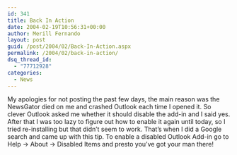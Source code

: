 ```yaml
---
id: 341
title: Back In Action
date: 2004-02-19T10:56:31+00:00
author: Merill Fernando
layout: post
guid: /post/2004/02/Back-In-Action.aspx
permalink: /2004/02/back-in-action/
dsq_thread_id:
  - "77712928"
categories:
  - News
---
```

<body xmlns="http://www.w3.org/1999/xhtml">
    <div class="Section1">
        <p class="MsoNormal">
            My apologies for not posting the past few days, the main reason was the NewsGator
            died on me and crashed Outlook each time I opened it. So clever Outlook asked me whether
            it should disable the add-in and I said yes. After that I was too lazy to figure out
            how to enable it again until today, so I tried re-installing but that didn&rsquo;t
            seem to work. That&rsquo;s when I did a Google search and came up with this tip. To
            enable a disabled Outlook Add-in go to Help -&gt; About -&gt; Disabled Items and presto
            you&rsquo;ve got your man there!
        </p>
    </div>
</body>